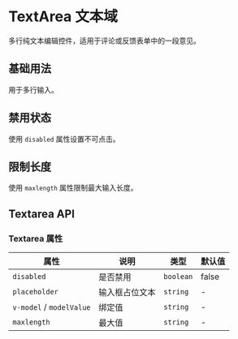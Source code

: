 # TextArea 文本域

多行纯文本编辑控件，适用于评论或反馈表单中的一段意见。

## 基础用法

用于多行输入。

<demo vue="./example/base.vue"></demo>

## 禁用状态

使用 `disabled` 属性设置不可点击。

<demo vue="./example/disabled.vue"></demo>

## 限制长度

使用 `maxlength` 属性限制最大输入长度。

<demo vue="./example/maxlength.vue"></demo>

## Textarea API

### Textarea 属性

| 属性                     | 说明           | 类型      | 默认值 |
| ------------------------ | -------------- | --------- | ------ |
| `disabled`               | 是否禁用       | `boolean` | false  |
| `placeholder	`            | 输入框占位文本 | `string`  | -      |
| `v-model` / `modelValue` | 绑定值         | `string`  | -      |
| `maxlength`              | 最大值         | `string`  | -      |
